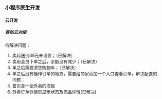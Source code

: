 ### 小程序原生开发
#### 云开发
##### 客如云对接

待解决问题：
1. 卖起送价38元未设置；（已解决）
2. 卖用会员下单之后，余额没有减少；（已解决）
3. 单之后需要清空购物车；（已解决）
4. 单之后没有操作订单的地方，需要给商家添加一个入口查看订单，解决配送的问题；
5. 首页差一张外卖的海报
6. 外卖订单详情页显示状态及商品详情(已解决)
